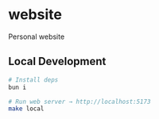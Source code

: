 # website

Personal website

## Local Development

```bash
# Install deps
bun i

# Run web server → http://localhost:5173
make local
```
